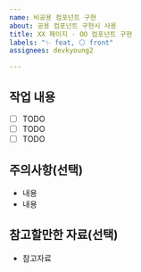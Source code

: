 ```yaml
---
name: 비공용 컴포넌트 구현
about: 공용 컴포넌트 구현시 사용
title: XX 페이지 - OO 컴포넌트 구현
labels: "✨ feat, ⚪ front"
assignees: devkyoung2

---
```


## 작업 내용

- [ ] TODO
- [ ] TODO
- [ ] TODO

## 주의사항(선택)

<!-- 해당 내용이 없으면 삭제해주세요 -->

- 내용
- 내용

## 참고할만한 자료(선택)

<!-- 해당 내용이 없으면 삭제해주세요 -->

- 참고자료
